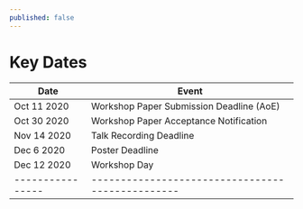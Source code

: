 ```yaml
---
published: false
---
```


<h1 class="h2 text-center pt-3 pb-5">Key Dates</h1>

<div class="table-sm table-hover d-flex justify-content-center" markdown="1">

| Date           | Event                                          |
|----------------|------------------------------------------------|
| Oct 11 2020    | Workshop Paper Submission Deadline (AoE)       |
| Oct 30 2020    | Workshop Paper Acceptance Notification         |
| Nov 14 2020    | Talk Recording Deadline                        |
| Dec 6 2020     | Poster Deadline                                |
| Dec 12 2020    | Workshop Day                                   |
|----------------|------------------------------------------------|


</div>